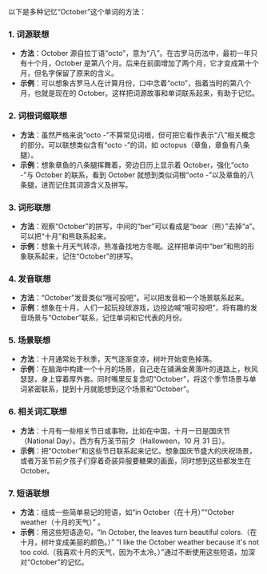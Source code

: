 以下是多种记忆“October”这个单词的方法：
### 1. 词源联想
 - **方法**：October 源自拉丁语“octo”，意为“八”。在古罗马历法中，最初一年只有十个月，October 是第八个月。后来在前面增加了两个月，它才变成第十个月，但名字保留了原来的含义。
 - **示例**：可以想象古罗马人在计算月份，口中念着“octo”，指着当时的第八个月，也就是现在的 October。这样把词源故事和单词联系起来，有助于记忆。
### 2. 词根词缀联想
 - **方法**：虽然严格来说“octo -”不算常见词根，但可把它看作表示“八”相关概念的部分。可以联想类似含有“octo -”的词，如 octopus（章鱼，章鱼有八条腿）。
 - **示例**：想象章鱼的八条腿挥舞着，旁边日历上显示着 October，强化“octo -”与 October 的联系，看到 October 就想到类似词根“octo -”以及章鱼的八条腿，进而记住其词源含义及拼写。
### 3. 词形联想
 - **方法**：观察“October”的拼写，中间的“ber”可以看成是“bear（熊）”去掉“a”。可以把“十月”和熊联系起来。
 - **示例**：想象十月天气转凉，熊准备找地方冬眠。这样把单词中“ber”和熊的形象联系起来，记住“October”的拼写。
### 4. 发音联想
 - **方法**：“October”发音类似“哦可投吧”。可以把发音和一个场景联系起来。
 - **示例**：想象在十月，人们一起玩投球游戏，边投边喊“哦可投吧”，将有趣的发音场景与“October”联系，记住单词和它代表的月份。
### 5. 场景联想
 - **方法**：十月通常处于秋季，天气逐渐变凉，树叶开始变色掉落。
 - **示例**：在脑海中构建一个十月的场景，自己走在铺满金黄落叶的道路上，秋风瑟瑟，身上穿着厚外套。同时嘴里反复念叨“October”，将这个季节场景与单词紧密联系，提到十月就能想到这个场景和“October”。
### 6. 相关词汇联想
 - **方法**：十月有一些相关节日或事物，比如在中国，十月一日是国庆节（National Day）。西方有万圣节前夕（Halloween，10 月 31 日）。
 - **示例**：把“October”和这些节日联系起来记忆。想象国庆节盛大的庆祝场景，或者万圣节前夕孩子们穿着奇装异服要糖果的画面，同时想到这些都发生在 October。
### 7. 短语联想
 - **方法**：组成一些简单易记的短语，如“in October（在十月）”“October weather（十月的天气）” 。
 - **示例**：用这些短语造句，“In October, the leaves turn beautiful colors.（在十月，树叶变成美丽的颜色。）” “I like the October weather because it's not too cold.（我喜欢十月的天气，因为不太冷。）”通过不断使用这些短语，加深对“October”的记忆。 